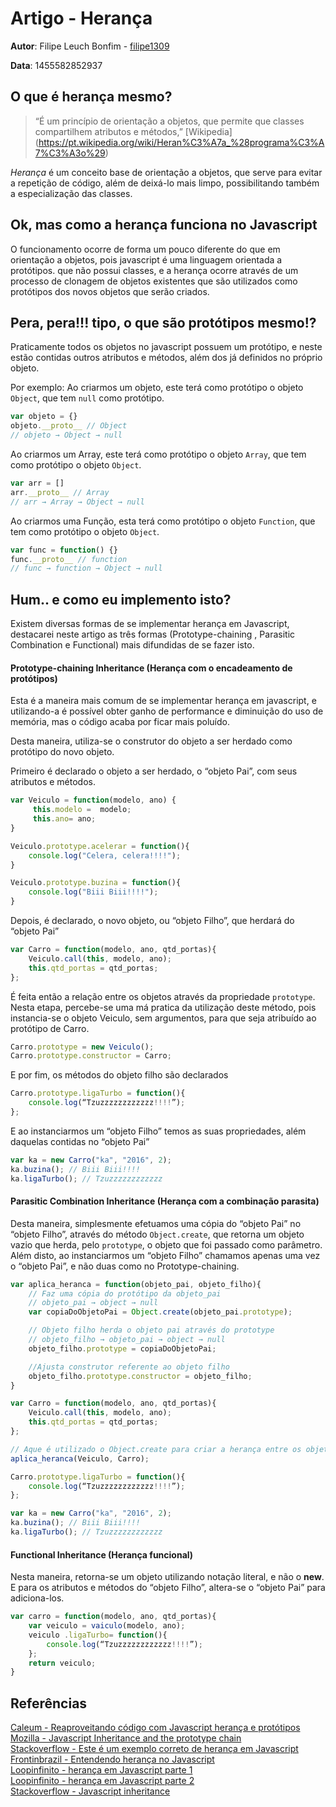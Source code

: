 # Artigo - Herança

**Autor**: Filipe Leuch Bonfim - [filipe1309](https://github.com/filipe1309)

**Data**: 1455582852937

## O que é herança mesmo?
> “É um princípio de orientação a objetos, que permite que classes compartilhem atributos e métodos,” [Wikipedia] (https://pt.wikipedia.org/wiki/Heran%C3%A7a_%28programa%C3%A7%C3%A3o%29)

*Herança* é um conceito base de orientação a objetos, que serve para evitar a repetição de código, além de deixá-lo mais limpo, possibilitando também a especialização das classes.

## Ok, mas como a herança funciona no Javascript
O funcionamento ocorre de forma um pouco diferente do que em orientação a objetos, pois javascript é uma linguagem orientada a protótipos. que não possui classes, e a herança ocorre através de um processo de clonagem de objetos existentes que são utilizados como protótipos dos novos objetos que serão criados.

## Pera, pera!!! tipo, o que são protótipos mesmo!?
Praticamente todos os objetos no javascript possuem um protótipo, e neste estão contidas outros atributos e métodos, além dos já definidos no próprio objeto.

Por exemplo:
Ao criarmos um objeto, este terá como protótipo o objeto ``Object``, que tem `null` como protótipo.
```js
var objeto = {}
objeto.__proto__ // Object
// objeto → Object → null
```

Ao criarmos um Array, este terá como protótipo o objeto  ``Array``, que tem como protótipo o objeto ``Object``.
```js
var arr = []
arr.__proto__ // Array
// arr → Array → Object → null
```

Ao criarmos uma Função, esta terá como protótipo o objeto  ``Function``, que tem como protótipo o objeto ``Object``.
```js
var func = function() {}
func.__proto__ // function
// func → function → Object → null
```

## Hum.. e como eu implemento isto?
Existem diversas formas de se implementar herança em Javascript, destacarei neste artigo as três formas (Prototype-chaining , Parasitic Combination e Functional) mais difundidas de se fazer isto.

#### Prototype-chaining Inheritance (Herança com o encadeamento de protótipos)
Esta é a maneira mais comum de se implementar herança em javascript, e utilizando-a é possível obter ganho de performance e diminuição do uso de memória, mas o código acaba por ficar mais poluído.

Desta maneira, utiliza-se o construtor do objeto a ser herdado como protótipo do novo objeto.

Primeiro é declarado o objeto a ser herdado, o “objeto Pai”, com seus atributos e métodos.
```js
var Veiculo = function(modelo, ano) {
     this.modelo =  modelo;
     this.ano= ano;
}

Veiculo.prototype.acelerar = function(){
    console.log("Celera, celera!!!!");
}

Veiculo.prototype.buzina = function(){
    console.log("Biii Biii!!!!");
}

```

Depois, é declarado, o novo objeto, ou “objeto Filho”, que herdará do “objeto Pai”
```js
var Carro = function(modelo, ano, qtd_portas){
    Veiculo.call(this, modelo, ano);
    this.qtd_portas = qtd_portas;
};
```

É feita então a relação entre os objetos através da propriedade ``prototype``. Nesta etapa, percebe-se uma má pratica da utilização deste método, pois instancia-se o objeto Veiculo, sem argumentos, para que seja atribuído ao protótipo de Carro.
```js
Carro.prototype = new Veiculo();
Carro.prototype.constructor = Carro;
```

E por fim, os métodos do objeto filho são declarados
```js
Carro.prototype.ligaTurbo = function(){
    console.log(“Tzuzzzzzzzzzzzz!!!!”);
};
```

E ao instanciarmos um “objeto Filho” temos as suas propriedades, além daquelas contidas no “objeto Pai”
```js
var ka = new Carro("ka", "2016", 2);
ka.buzina(); // Biii Biii!!!!
ka.ligaTurbo(); // Tzuzzzzzzzzzzzz
```

#### Parasitic Combination Inheritance (Herança com a combinação parasita)
Desta maneira, simplesmente efetuamos uma cópia do “objeto Pai” no “objeto Filho”, através do método ``Object.create``, que retorna um objeto vazio que herda, pelo ``prototype``, o objeto que foi passado como parâmetro. Além disto, ao instanciarmos um “objeto Filho” chamamos apenas uma vez o “objeto Pai”, e não duas como no Prototype-chaining.

```js
var aplica_heranca = function(objeto_pai, objeto_filho){
    // Faz uma cópia do protótipo da objeto_pai
    // objeto_pai → object → null
    var copiaDoObjetoPai = Object.create(objeto_pai.prototype);

    // Objeto filho herda o objeto pai através do prototype
    // objeto_filho → objeto_pai → object → null
    objeto_filho.prototype = copiaDoObjetoPai;

    //Ajusta construtor referente ao objeto filho    
    objeto_filho.prototype.constructor = objeto_filho;
}

var Carro = function(modelo, ano, qtd_portas){
    Veiculo.call(this, modelo, ano);
    this.qtd_portas = qtd_portas;
};

// Aque é utilizado o Object.create para criar a herança entre os objetos
aplica_heranca(Veiculo, Carro);

Carro.prototype.ligaTurbo = function(){
    console.log(“Tzuzzzzzzzzzzzz!!!!”);
};

var ka = new Carro("ka", "2016", 2);
ka.buzina(); // Biii Biii!!!!
ka.ligaTurbo(); // Tzuzzzzzzzzzzzz
```

#### Functional Inheritance (Herança funcional)
Nesta maneira, retorna-se um objeto utilizando notação literal, e não o **new**. E para os atributos e métodos do “objeto Filho”, altera-se o “objeto Pai” para adiciona-los.
```js
var carro = function(modelo, ano, qtd_portas){
    var veiculo = vaiculo(modelo, ano);
    veiculo .ligaTurbo= function(){
        console.log(“Tzuzzzzzzzzzzzz!!!!”);
    };
    return veiculo;
}

```

## Referências

[Caleum - Reaproveitando código com Javascript herança e protótipos](http://blog.caelum.com.br/reaproveitando-codigo-com-javascript-heranca-e-prototipos/)<br>
[Mozilla - Javascript Inheritance and the prototype chain](https://developer.mozilla.org/pt-BR/docs/Web/JavaScript/Guide/Inheritance_and_the_prototype_chain)<br>
[Stackoverflow - Este é um exemplo correto de herança em Javascript](http://pt.stackoverflow.com/questions/7220/este-%C3%A9-um-exemplo-correto-de-heran%C3%A7a-em-javascript)<br>
[Frontinbrazil - Entendendo herança no Javascript](http://frontinbrazil.com.br/entendendo-heranca-no-javascript/)<br>
[Loopinfinito - herança em Javascript parte 1](http://loopinfinito.com.br/2012/05/04/heranca-em-javascript-parte-1/)<br>
[Loopinfinito - herança em Javascript parte 2](http://loopinfinito.com.br/2013/02/05/heranca-em-javascript-parte-2/)<br>
[Stackoverflow - Javascript inheritance](http://stackoverflow.com/questions/931660/javascript-inheritance)<br>
